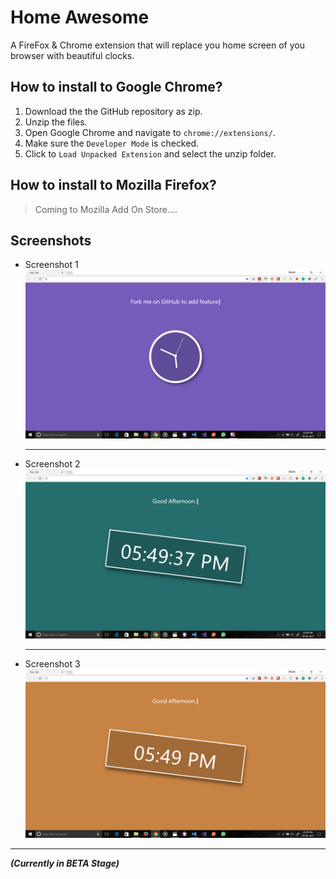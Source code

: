 # Home Awesome
A FireFox & Chrome extension that will replace you home screen of you browser with beautiful clocks.

## How to install to Google Chrome?
1. Download the the GitHub repository as zip. 
2. Unzip the files. 
3. Open Google Chrome and navigate to `chrome://extensions/`.
4. Make sure the `Developer Mode` is checked.
5. Click to `Load Unpacked Extension` and select the unzip folder. 

## How to install to Mozilla Firefox?
 > Coming to Mozilla Add On Store....

## Screenshots

* Screenshot 1  ![Screenshot 1](./img/homeAwesome1.png)
    <hr>
* Screenshot 2  ![Screenshot 2](./img/homeAwesome2.png)
    <hr>
* Screenshot 3  ![Screenshot 3](./img/homeAwesome3.png)

<hr>

***(Currently in BETA Stage)***
